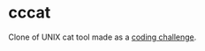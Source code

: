# cccat

Clone of UNIX cat tool made as a [coding challenge](https://codingchallenges.fyi/challenges/challenge-cat).